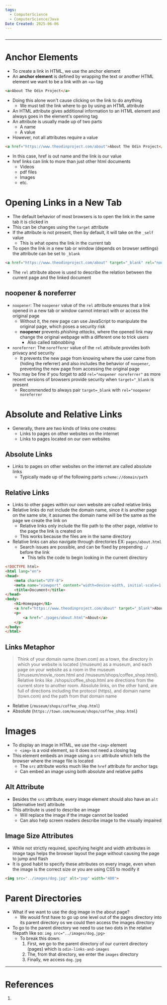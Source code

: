 ```yaml
---
tags:
  - ComputerScience
  - ComputerScience/Java
Date Created: 2025-06-06
---
```

```table-of-contents
```
---
# Anchor Elements
- To create a link in HTML, we use the anchor element
- An **anchor element** is defined by wrapping the text or another HTML element we want to be a link with an `<a>` tag
```html
<a>About The Odin Project</a>
```
- Doing this alone won't cause clicking on the link to do anything
	- We must tell the link where to go by using an HTML attribute
- An HTML attribute gives additional information to an HTML element and always goes in the element's opening tag
- An attribute is usually made up of two parts
	- A name
	- A value
- However, not all attributes require a value
```html
<a href="https://www.theodinproject.com/about">About The Odin Project</a>
```
- In this case, href is out name and the link is our value
- href links can link to more than just other html documents
	- Videos
	- pdf files
	- Images
	- etc.

# Opening Links in a New Tab
- The default behavior of most browsers is to open the link in the same tab it is clicked in
- This can be changes using the `target` attribute
- If the attribute is not present, then by default,  it will take on the `_self` value
	- This is what opens the link in the current tab
- To open the link in a new tab or window (depends on browser settings) the attribute can be set to `_blank`
```html
<a href="https://www.theodinproject.com/about" target="_blank" rel="noopener noreferrer">About The Odin Project</a>
```
- The `rel` attribute above is used to describe the relation between the current page and the linked document
## noopener & noreferrer
- `noopener`: The `noopener` value of the `rel` attribute ensures that a link opened in a new tab or window cannot interact with or access the original page
	- Without it, the new page can use JavaScript to manipulate the original page, which poses a security risk
	- **noopener** prevents _phishing attacks_, where the opened link may change the original webpage with a different one to trick users
		- Also called _tabnabbing_
- `noreferrer`: The `norefferer` value of the `rel` attribute provides both privacy and security
	- It prevents the new page from knowing where the user came from (hiding the referrer) and also includes the behavior of `noopener`, preventing the new page from accessing the original page
- You may be fine if you forget to add `rel="noopener noreferrer"` as more recent versions of browsers provide security when `target="_blank` is present
	- Recommended to always pair `target=_blank` with `rel="noopener noreferrer`

# Absolute and Relative Links
- Generally, there are two kinds of links one creates:
	- Links to pages on other websites on the internet
	- Links to pages located on our own websites
## Absolute Links
- Links to pages on other websites on the internet are called absolute links
	- Typically made up of the following parts `scheme://domain/path`
## Relative Links
- Links to other pages within our own website are called relative links
- Relative links do not include the domain name, since it is another page on the same site, it assumes the domain name will be the same as the page we create the link on
	- Relative links only include the file path to the other page, _relative_ to the page the link is created on
	- This works because the files are in the same directory
- Relative links can also navigate through directories EX: `pages/about.html`
	- Search issues are possible, and can be fixed by prepending `./` before the link
		- This tells the code to begin looking in the current directory
```html
<!DOCTYPE html>
<html lang="en">
<head>
    <meta charset="UTF-8">
    <meta name="viewport" content="width=device-width, initial-scale=1.0">
    <title>Document</title>
</head>
<body>
    <h1>Homepage</h1>
    <a href="https://www.theodinproject.com/about" target="_blank">About The Odin Project</a>
    <p>
        <a href="./pages/about.html">About</a>
    </p>
</body>
</html>
```
## Links Metaphor
>Think of your domain name (town.com) as a town, the directory in which your website is located (/museum) as a museum, and each page on your website as a room in the museum (/museum/movie_room.html and /museum/shops/coffee_shop.html). Relative links like ./shops/coffee_shop.html are directions from the current store to another room. Absolute links, on the other hand, are full of directions including the protocol (https), and domain name (town.com) and the path from that domain name
- Relative (`/museum/shops/coffee_shop.html`)
- Absolute (`https://town.com/museum/shops/coffee_shop.html`)

# Images
- To display an image in HTML, we use the `<img>` element
	- `<img>` is a void element, so it does not need a closing tag
- This element embeds an image using a `src` attribute which tells the browser where the image file is located
	- The `src` attribute works much like the `href` attribute for anchor tags
	- Can embed an image using both absolute and relative paths
## Alt Attribute
- Besides the `src` attribute, every image element should also have an `alt` (alternative text) attribute
- This attribute is used to describe an image
	- Will replace the image if the image cannot be loaded
	- Can also help screen readers describe image to the visually impaired
## Image Size Attributes
- While not strictly required, specifying height and width attributes in image tags helps the browser layout the page without causing the page to jump and flash
- It is good habit to specify these attributes on every image, even when the image is the correct size or you are using CSS to modify it
```html
<img src="../images/dog.jpg" alt="pup" width="400">
```

# Parent Directories
- What if we want to use the dog image in the about page?
	- We would first have to go up one level out of the pages directory into its parent directory os we could then access the images directory
- To go to the parent directory we need to use two dots in the relative filepath like so: `img src="../images/dog.jpg>`
	- To break this down:
		1. First, we go to the parent directory of our current directory (pages) which is `odin-links-and-images`
		2. The, from that directory, we enter the `images` directory
		3. Finally, we access `dog.jpg`
---
# References
1. 